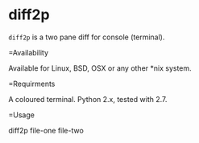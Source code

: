 diff2p
======

`diff2p` is a two pane diff for console (terminal).

=Availability

Available for Linux, BSD, OSX or any other *nix system.

=Requirments

A coloured terminal. Python 2.x, tested with 2.7.

=Usage

diff2p file-one file-two

